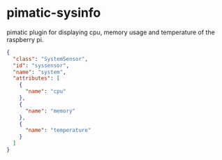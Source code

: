pimatic-sysinfo
=======================

pimatic plugin for displaying cpu, memory usage and temperature of the raspberry pi.

```json
{
  "class": "SystemSensor",
  "id": "syssensor",
  "name": "system",
  "attributes": [
    {
      "name": "cpu"
    },
    {
      "name": "memory"
    },
    {
      "name": "temperature"
    }
  ]
}
```
